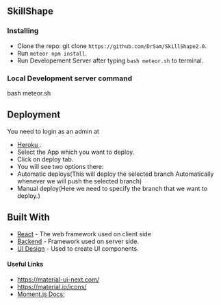 ## SkillShape

### Installing
 - Clone the repo: git clone `https://github.com/DrSam/SkillShape2.0`.
 - Run `meteor npm install`.
 - Run Developement Server after typing `bash meteor.sh` to terminal.

### Local Development server command

bash meteor.sh

## Deployment

 You need to login as an admin at

 - [Heroku ](https://dashboard.heroku.com/apps).
 - Select the App which you want to deploy.
 - Click on deploy tab.
 - You will see two options there:
  - Automatic deploys(This will deploy the selected branch Automatically whenever we will push the selected branch)
  - Manual deploy(Here we need to specify the branch that we want to deploy.)

## Built With

* [React](https://reactjs.org/) - The web framework used on client side
* [Backend](https://guide.meteor.com/) - Framework used on server side.
* [UI Design](https://rometools.github.io/rome/https://material-ui-next.com/) - Used to create UI components.

#### Useful Links

- https://material-ui-next.com/
- https://material.io/icons/
- [Moment.js Docs](http://momentjs.com/docs/);
